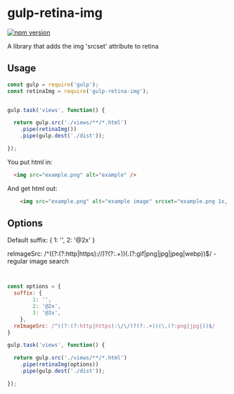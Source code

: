 # gulp-retina-img

[![npm version](https://badge.fury.io/gulp-retina-img.svg)](https://www.npmjs.com/package/gulp-retina-img)

A library that adds the img 'srcset' attribute to retina

## Usage

``` js
const gulp = require('gulp');
const retinaImg = require('gulp-retina-img');


gulp.task('views', function() {

  return gulp.src('./views/**/*.html')
    .pipe(retinaImg())
    .pipe(gulp.dest('./dist'));

});
```

You put html in:
``` html
  <img src="example.png" alt="example" />
```

And get html out:
``` html
	<img src="example.png" alt="example image" srcset="example.png 1x, example@2x.png 2x" />
```

## Options
Default
suffix: {
    1: '',
		2: '@2x'
}

reImageSrc: /^((?:(?:http|https):\/\/)?(?:.+))(\.(?:gif|png|jpg|jpeg|webp))$/    - regular image search
``` js


const options = {
  suffix: {
		1: '',
		2: '@2x',
		3: '@3x',
	},
  reImageSrc: /^((?:(?:http|https):\/\/)?(?:.+))(\.(?:png|jpg|))$/
}

gulp.task('views', function() {

  return gulp.src('./views/**/*.html')
    .pipe(retinaImg(options))
    .pipe(gulp.dest('./dist'));

});
```
